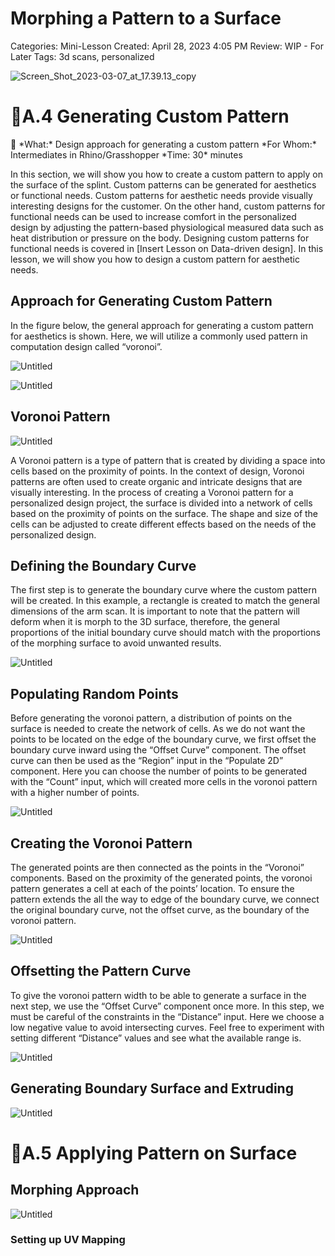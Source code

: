 # Morphing a Pattern to a Surface

Categories: Mini-Lesson
Created: April 28, 2023 4:05 PM
Review: WIP - For Later
Tags: 3d scans, personalized

![Screen_Shot_2023-03-07_at_17.39.13_copy](../../../../_images/Screen_Shot_2023-03-07_at_17.39.13_copy.png)

# 📑A.4 Generating Custom Pattern

<aside>
📌 *What:*         Design approach for generating a custom pattern
*For Whom:* Intermediates in Rhino/Grasshopper
*Time:          30* minutes

</aside>

In this section, we will show you how to create a custom pattern to apply on the surface of the splint. Custom patterns can be generated for aesthetics or functional needs. Custom patterns for aesthetic needs provide visually interesting designs for the customer. On the other hand, custom patterns for functional needs can be used to increase comfort in the personalized design by adjusting the pattern-based physiological measured data such as heat distribution or pressure on the body. Designing custom patterns for functional needs is covered in [Insert Lesson on Data-driven design]. In this lesson, we will show you how to design a custom pattern for aesthetic needs.

## Approach for Generating Custom Pattern

In the figure below, the general approach for generating a custom pattern for aesthetics is shown. Here, we will utilize a commonly used pattern in computation design called “voronoi”.

![Untitled](../../../../../../Grasshopper_Rhino_course/Graduation_Projects/Design_for_Personalized_Fit/Untitled_35.png)

![Untitled](../../../../../../Grasshopper_Rhino_course/Graduation_Projects/Design_for_Personalized_Fit/Untitled_36.png)

## Voronoi Pattern

![Untitled](../../../../../../Grasshopper_Rhino_course/Graduation_Projects/Design_for_Personalized_Fit/Untitled_37.png)

A Voronoi pattern is a type of pattern that is created by dividing a space into cells based on the proximity of points. In the context of design, Voronoi patterns are often used to create organic and intricate designs that are visually interesting. In the process of creating a Voronoi pattern for a personalized design project, the surface is divided into a network of cells based on the proximity of points on the surface. The shape and size of the cells can be adjusted to create different effects based on the needs of the personalized design.

## Defining the Boundary Curve

The first step is to generate the boundary curve where the custom pattern will be created. In this example, a rectangle is created to match the general dimensions of the arm scan. It is important to note that the pattern will deform when it is morph to the 3D surface, therefore, the general proportions of the initial boundary curve should match with the proportions of the morphing surface to avoid unwanted results.

![Untitled](../../../../../../Grasshopper_Rhino_course/Graduation_Projects/Design_for_Personalized_Fit/Untitled_38.png)

## Populating Random Points

Before generating the voronoi pattern, a distribution of points on the surface is needed to create the network of cells. As we do not want the points to be located on the edge of the boundary curve, we first offset the boundary curve inward using the “Offset Curve” component. The offset curve can then be used as the “Region” input in the “Populate 2D” component. Here you can choose the number of points to be generated with the “Count” input, which will created more cells in the voronoi pattern with a higher number of points. 

![Untitled](../../../../../../Grasshopper_Rhino_course/Graduation_Projects/Design_for_Personalized_Fit/Untitled_39.png)

## Creating the Voronoi Pattern

The generated points are then connected as the points in the “Voronoi” components. Based on the proximity of the generated points, the voronoi pattern generates a cell at each of the points’ location. To ensure the pattern extends the all the way to edge of the boundary curve, we connect the original boundary curve, not the offset curve, as the boundary of the voronoi pattern.

![Untitled](../../../../../../Grasshopper_Rhino_course/Graduation_Projects/Design_for_Personalized_Fit/Untitled_40.png)

## Offsetting the Pattern Curve

To give the voronoi pattern width to be able to generate a surface in the next step, we use the “Offset Curve” component once more. In this step, we must be careful of the constraints in the “Distance” input. Here we choose a low negative value to avoid intersecting curves. Feel free to experiment with setting different “Distance” values and see what the available range is.

![Untitled](../../../../../../Grasshopper_Rhino_course/Graduation_Projects/Design_for_Personalized_Fit/Untitled_41.png)

## Generating Boundary Surface and Extruding

![Untitled](../../../../../../Grasshopper_Rhino_course/Graduation_Projects/Design_for_Personalized_Fit/Untitled_42.png)

# 📑A.5 Applying Pattern on Surface

## Morphing Approach

![Untitled](../../../../../../Grasshopper_Rhino_course/Graduation_Projects/Design_for_Personalized_Fit/Untitled_43.png)

### Setting up UV Mapping